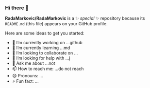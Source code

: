 ### Hi there 👋


**RadaMarkovic/RadaMarkovic** is a ✨ _special_ ✨ repository because its `README.md` (this file) appears on your GitHub profile.

Here are some ideas to get you started:

- 🔭 I’m currently working on ...github
- 🌱 I’m currently learning ...md
- 👯 I’m looking to collaborate on ...
- 🤔 I’m looking for help with ...j
- 💬 Ask me about ...not
- 📫 How to reach me: ...do not reach 
- 😄 Pronouns: ...
- ⚡ Fun fact: ...

